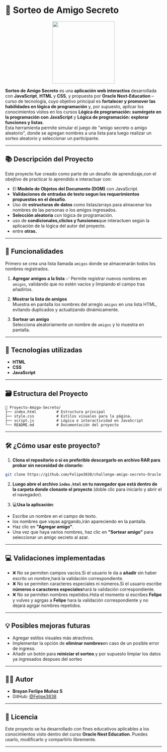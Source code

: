 # :twisted_rightwards_arrows: Sorteo de Amigo Secreto

<p align="center">
  <img src="https://static.skillshare.com/uploads/video/thumbnails/c38251fc34fe43812b476c376c5d6945/1280-720" width="200">
</p>

**Sorteo de Amigo Secreto** es una **aplicación web interactiva** desarrollada con **JavaScript**, **HTML** y **CSS**, y propuesta por **Oracle Next-Education** – curso de tecnología, cuyo objetivo principal es **fortalecer y promover las habilidades en lógica de programación** y, por supuesto, aplicar los conocimientos vistos en los cursos **Lógica de programación: sumérgete en la programación con JavaScript** y **Lógica de programación: explorar funciones y listas**.  
Esta herramienta permite simular el juego de "amigo secreto o amigo aleatorio", donde se agregan nombres a una lista para luego realizar un sorteo aleatorio y seleccionar un participante.

---

## :books: Descripción del Proyecto

Este proyecto fue creado como parte de un desafío de aprendizaje,con el obejtivo de practicar lo aprendido e interactuar con:

- El **Modelo de Objetos del Documento (DOM)** con JavaScript.
- **Validaciones de entradas de texto segun los requerimientos propuestos en el desafío**.
- Uso de **estructuras de datos** como listas/arrays para almacenar los nombres de las personas o los amigos ingresados.
- **Selección aleatoria** con lógica de programación.
- uso de **condicionales,cliclos y funciones**que interactuen según la aplicación de la lógica del autor del proyecto.
- entre **otras.**

---

## :wrench: Funcionalidades
Primero se crea una lista llamada `amigos` donde se almacenarán todos los nombres registrados.  

1. **Agregar amigos a la lista** :white_check_mark:
   Permite registrar nuevos nombres en `amigos`, validando que no estén vacíos y limpiando el campo tras añadirlos.  

2. **Mostrar la lista de amigos**  
   Muestra en pantalla los nombres del arreglo `amigos` en una lista HTML, evitando duplicados y actualizando dinámicamente.  

3. **Sortear un amigo**  
   Selecciona aleatoriamente un nombre de `amigos` y lo muestra en pantalla. 
---

## 🧠 Tecnologías utilizadas

- **HTML**
- **CSS** 
- **JavaScript**

---

## :card_file_box: Estructura del Proyecto

```plaintext
📁 Proyecto-Amigo-Secreto/
├── index.html         # Estructura principal
├── style.css          # Estilos visuales para la página.
├── script.js          # Lógica e interactividad en JavaScript
└── README.md          # Documentación del proyecto
```

---

## 🛠️ ¿Cómo usar este proyecto?

1. **Clona el repositorio o si es preferible descargarlo en archivo RAR para probar sin necesidad de clonarlo:**

```bash
git clone https://github.com/Felipe3838/challenge-amigo-secreto-Oracle-Next-Educaci-n
```

2. **Luego abre el archivo `index.html` en tu navegador que está dentro de la carpeta donde clonaste el proyecto** (doble clic para iniciarlo y abrir el el navegador).

3. :computer:**Usa la aplicación**:

- Escribe un nombre en el campo de texto.
- los nombres que vayas agrgando,irán apareciendo en la pantalla.
- Haz clic en **"Agregar amigo"**.
- Una vez que haya varios nombres, haz clic en **"Sortear amigo"** para seleccionar un amigo secreto al azar.

---

## :computer: Validaciones implementadas

- ❌ No se permiten campos vacíos.Si el usuario le da a **añadir** sin haber escrito un nombre,hará la validación correspondiente.
- ❌ No se permiten caracteres especiales ni números.Si el usuario escribe **números o caracteres especiales**hará la validación correspondiente.
- ❌ No se permiten nombres repetidos.Hsta el momento si escribes **Felipe** y vulves y agrgas a **Felipe** hara la validación correspondiente y no dejará agrgar nombres repetidos.

---

## 💡 Posibles mejoras futuras

- Agregar estilos visuales más atractivos.
- Implementar la opción de **eliminar nombres**en caso de un posible error de ingreso.
- Añadir un botón para **reiniciar el sorteo**.y por supuesto limpiar los datos ya ingresados despues del sorteo

---

## 👨‍💻 Autor

- **Brayan Ferlipe Muñoz S**
- GitHub: [@Felipe3838](https://github.com/Felipe3838)

---

## 📃 Licencia

Este proyecto se ha desarrollado con fines educativos aplicables a los conocimientos visto dentro del curso **Oracle Nest Education**. Puedes usarlo, modificarlo y compartirlo libremente.

---

